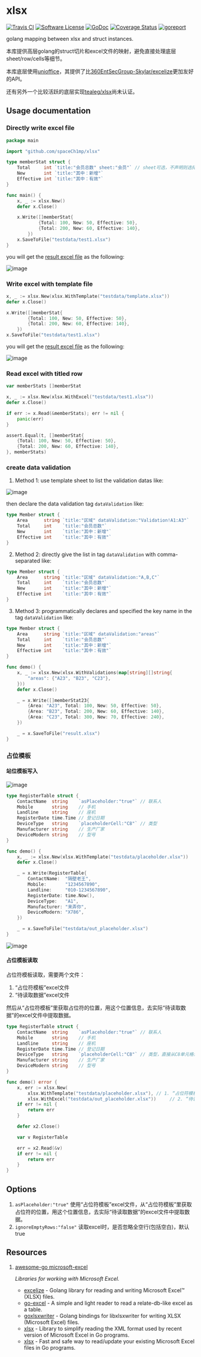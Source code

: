 # xlsx

[![Travis CI](https://img.shields.io/travis/bingoohuang/xlsx/master.svg?style=flat-square)](https://travis-ci.com/bingoohuang/xlsx)
[![Software License](https://img.shields.io/badge/License-MIT-orange.svg?style=flat-square)](https://github.com/spaceCh1mp/xlsx/blob/master/LICENSE.md)
[![GoDoc](https://img.shields.io/badge/godoc-reference-blue.svg?style=flat-square)](https://godoc.org/github.com/spaceCh1mp/xlsx)
[![Coverage Status](http://codecov.io/github/bingoohuang/xlsx/coverage.svg?branch=master)](http://codecov.io/github/bingoohuang/xlsx?branch=master)
[![goreport](https://www.goreportcard.com/badge/github.com/spaceCh1mp/xlsx)](https://www.goreportcard.com/report/github.com/spaceCh1mp/xlsx)

golang mapping between xlsx and struct instances.

本库提供高层golang的struct切片和excel文件的映射，避免直接处理底层sheet/row/cells等细节。

本库底层使用[unioffice](https://github.com/unidoc/unioffice)，其提供了比[360EntSecGroup-Skylar/excelize](https://github.com/spaceCh1mp/xlsx)更加友好的API。

还有另外一个比较活跃的底层实现[tealeg/xlsx](https://github.com/tealeg/xlsx)尚未认证。

## Usage documentation

### Directly write excel file

```go
package main

import "github.com/spaceCh1mp/xlsx"

type memberStat struct {
	Total     int `title:"会员总数" sheet:"会员"` // sheet可选，不声明则选择首个sheet页读写
	New       int `title:"其中：新增"`
	Effective int `title:"其中：有效"`
}

func main() {
	x, _ := xlsx.New()
	defer x.Close()

	x.Write([]memberStat{
			{Total: 100, New: 50, Effective: 50},
			{Total: 200, New: 60, Effective: 140},
		})
	x.SaveToFile("testdata/test1.xlsx")
}
```

you will get the [result excel file](testdata/out_demo1.xlsx) as the following:

![image](https://user-images.githubusercontent.com/1940588/77844342-a1d22580-71d8-11ea-8eb9-6f82f87c3a3a.png)

### Write excel with template file

```go
x, _ := xlsx.New(xlsx.WithTemplate("testdata/template.xlsx"))
defer x.Close()

x.Write([]memberStat{
        {Total: 100, New: 50, Effective: 50},
        {Total: 200, New: 60, Effective: 140},
    })
x.SaveToFile("testdata/test1.xlsx")
```

you will get the [result excel file](testdata/out_demo2.xlsx) as the following:

![image](https://user-images.githubusercontent.com/1940588/77844394-0ee5bb00-71d9-11ea-8671-6b36eb6a728b.png)

### Read excel with titled row

```go
var memberStats []memberStat

x, _ := xlsx.New(xlsx.WithExcel("testdata/test1.xlsx"))
defer x.Close()

if err := x.Read(&memberStats); err != nil {
	panic(err)
}

assert.Equal(t, []memberStat{
	{Total: 100, New: 50, Effective: 50},
	{Total: 200, New: 60, Effective: 140},
}, memberStats)
```


### create data validation

1. Method 1: use template sheet to list the validation datas like:

![image](https://user-images.githubusercontent.com/1940588/78579374-692eed80-7863-11ea-931e-ab74035baa1b.png)

then declare the data validation tag `dataValidation` like:

```go
type Member struct {
	Area      string `title:"区域" dataValidation:"Validation!A1:A3"`
	Total     int    `title:"会员总数"`
	New       int    `title:"其中：新增"`
	Effective int    `title:"其中：有效"`
}
```

2. Method 2: directly give the list in tag `dataValidation` with comma-separated like:

```go
type Member struct {
	Area      string `title:"区域" dataValidation:"A,B,C"`
	Total     int    `title:"会员总数"`
	New       int    `title:"其中：新增"`
	Effective int    `title:"其中：有效"`
}
```

3. Method 3: programmatically declares and specified the key name in the tag `dataValidation` like:

```go
type Member struct {
	Area      string `title:"区域" dataValidation:"areas"`
	Total     int    `title:"会员总数"`
	New       int    `title:"其中：新增"`
	Effective int    `title:"其中：有效"`
}

func demo() {
	x, _ := xlsx.New(xlsx.WithValidations(map[string][]string{
		"areas": {"A23", "B23", "C23"},
	}))
	defer x.Close()

	_ = x.Write([]memberStat23{
		{Area: "A23", Total: 100, New: 50, Effective: 50},
		{Area: "B23", Total: 200, New: 60, Effective: 140},
		{Area: "C23", Total: 300, New: 70, Effective: 240},
	})

	_ = x.SaveToFile("result.xlsx")
}
```

### 占位模板

#### 站位模板写入

![image](https://user-images.githubusercontent.com/1940588/78628536-f9eae500-78c6-11ea-90f0-29b5bb3a4610.png)

```go
type RegisterTable struct {
	ContactName  string    `asPlaceholder:"true"` // 联系人
	Mobile       string    // 手机
	Landline     string    // 座机
	RegisterDate time.Time // 登记日期
	DeviceType   string    `placeholderCell:"C8"` // 类型
	Manufacturer string    // 生产厂家
	DeviceModern string    // 型号
}

func demo() {
	x, _ := xlsx.New(xlsx.WithTemplate("testdata/placeholder.xlsx"))
	defer x.Close()

	_ = x.Write(RegisterTable{
		ContactName:  "隔壁老王",
		Mobile:       "1234567890",
		Landline:     "010-1234567890",
		RegisterDate: time.Now(),
		DeviceType:   "A1",
		Manufacturer: "来弄你",
		DeviceModern: "X786",
	})

	_ = x.SaveToFile("testdata/out_placeholder.xlsx")
}

```

![image](https://user-images.githubusercontent.com/1940588/78628579-17b84a00-78c7-11ea-84bc-1a7e192ee06c.png)

#### 占位模板读取

占位符模板读取，需要两个文件：

1. “占位符模板”excel文件
2. “待读取数据”excel文件

然后从“占位符模板”里获取占位符的位置，用这个位置信息，去实际“待读取数据”的excel文件中提取数据。

```go
type RegisterTable struct {
	ContactName  string    `asPlaceholder:"true"` // 联系人
	Mobile       string    // 手机
	Landline     string    // 座机
	RegisterDate time.Time // 登记日期
	DeviceType   string    `placeholderCell:"C8"` // 类型，直接从C8单元格读取
	Manufacturer string    // 生产厂家
	DeviceModern string    // 型号
}

func demo() error {
	x, err := xlsx.New(
        xlsx.WithTemplate("testdata/placeholder.xlsx"), // 1. “占位符模板”excel文件
		xlsx.WithExcel("testdata/out_placeholder.xlsx"))     // 2. “待读取数据”excel文件
	if err != nil {
		return err
	}

	defer x2.Close()

	var v RegisterTable

	err = x2.Read(&v)
	if err != nil {
		return err
	}
}
```

## Options

1. `asPlaceholder:"true"` 使用“占位符模板”excel文件，从“占位符模板”里获取占位符的位置，用这个位置信息，去实际“待读取数据”的excel文件中提取数据。
1. `ignoreEmptyRows:"false"` 读取excel时，是否忽略全空行(包括空白)，默认true

## Resources

1. [awesome-go microsoft-excel](https://github.com/avelino/awesome-go#microsoft-excel)

    *Libraries for working with Microsoft Excel.*
    
    * [excelize](https://github.com/360EntSecGroup-Skylar/excelize) - Golang library for reading and writing Microsoft Excel™ (XLSX) files.
    * [go-excel](https://github.com/szyhf/go-excel) - A simple and light reader to read a relate-db-like excel as a table.
    * [goxlsxwriter](https://github.com/fterrag/goxlsxwriter) - Golang bindings for libxlsxwriter for writing XLSX (Microsoft Excel) files.
    * [xlsx](https://github.com/tealeg/xlsx) - Library to simplify reading the XML format used by recent version of Microsoft Excel in Go programs.
    * [xlsx](https://github.com/plandem/xlsx) - Fast and safe way to read/update your existing Microsoft Excel files in Go programs.

